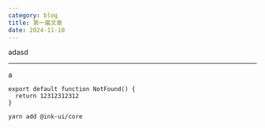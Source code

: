 ```yaml
---
category: blog
title: 第一篇文章
date: 2024-11-10
---
```


adasd

---

a

```tsx
export default function NotFound() {
  return 12312312312
}
```

```shell
yarn add @ink-ui/core
```
